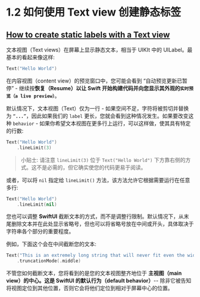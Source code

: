 # 1.2 如何使用 Text view 创建静态标签

## [How to create static labels with a Text view](https://www.hackingwithswift.com/quick-start/swiftui/how-to-create-static-labels-with-a-text-view)

文本视图（Text views）在屏幕上显示静态文本，相当于 UIKIt 中的 UILabel。最基本的看起来像这样:

```swift
Text("Hello World")
```

在内容视图（content view）的预览窗口中，您可能会看到 “自动预览更新已暂停” - 继续按**恢复（Resume）**以让 Swift 开始构建代码并向您显示其外观的**`实时预览（a live preview）`**。

默认情况下，文本视图（Text）仅为一行 - 如果空间不足，字符将被剪切并替换为 `“`**`...`**`”`，因此如果我们的 `label` 更长，您就会看到这种情况发生。如果要改变这种 `behavior` - 如果你希望文本视图在更多行上运行，可以这样做，使其具有特定的行数:

```swift
Text("Hello World")
    .lineLimit(3)
```

> 小贴士:  请注意 `lineLimit(3)` 位于 `Text("Hello World")` 下方靠右侧的方式。这不是必需的，但它确实使您的代码更易于阅读。

或者，可以将 `nil` 指定给 `lineLimit()` 方法，该方法允许它根据需要运行在任意多行:

```swift
Text("Hello World")
    .lineLimit(nil)
```

您也可以调整 **SwiftUI** 截断文本的方式，而不是调整行限制。默认情况下，从末尾删除文本并在此处显示省略号，但也可以将省略号放在中间或开头，具体取决于字符串各个部分的重要程度。

例如，下面这个会在中间截断您的文本:

```swift
Text("This is an extremely long string that will never fit even the widest of Phones")
    .truncationMode(.middle)
```

不管您如何截断文本，您将看到的是您的文本视图整齐地位于 **主视图（main view）**的中心。这是 SwiftUI 的**默认行为（default behavior）**-- 除非它被告知将视图定位到其他位置，否则它会将他们定位到相对于屏幕中心的位置。























